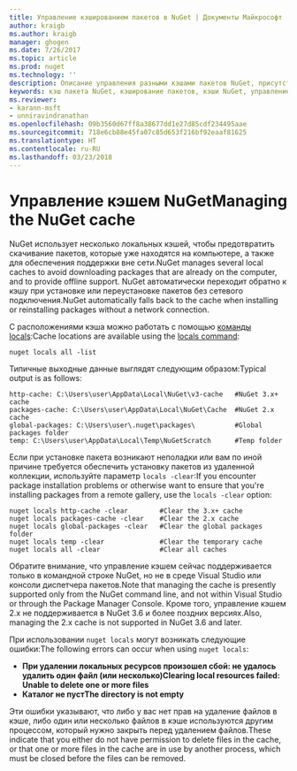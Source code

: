 ```yaml
---
title: Управление кэшированием пакетов в NuGet | Документы Майкрософт
author: kraigb
ms.author: kraigb
manager: ghogen
ms.date: 7/26/2017
ms.topic: article
ms.prod: nuget
ms.technology: ''
description: Описание управления разными кэшами пакетов NuGet, присутствующими на компьютере и используемыми при установке или восстановлении пакетов.
keywords: кэш пакета NuGet, кэширование пакетов, кэши NuGet, управление кэшами, локальный кэш NuGet, глобальный кэш NuGet, команда locals для NuGet, очистка кэша
ms.reviewer:
- karann-msft
- unniravindranathan
ms.openlocfilehash: 09b3560d67ff8a38677dd1e27d85cdf234495aae
ms.sourcegitcommit: 718e6cb88e45fa07c85d653f216bf92eaaf81625
ms.translationtype: HT
ms.contentlocale: ru-RU
ms.lasthandoff: 03/23/2018
---
```

# <a name="managing-the-nuget-cache"></a><span data-ttu-id="a5aa0-104">Управление кэшем NuGet</span><span class="sxs-lookup"><span data-stu-id="a5aa0-104">Managing the NuGet cache</span></span>

<span data-ttu-id="a5aa0-105">NuGet использует несколько локальных кэшей, чтобы предотвратить скачивание пакетов, которые уже находятся на компьютере, а также для обеспечения поддержки вне сети.</span><span class="sxs-lookup"><span data-stu-id="a5aa0-105">NuGet manages several local caches to avoid downloading packages that are already on the computer, and to provide offline support.</span></span> <span data-ttu-id="a5aa0-106">NuGet автоматически переходит обратно к кэшу при установке или переустановке пакетов без сетевого подключения.</span><span class="sxs-lookup"><span data-stu-id="a5aa0-106">NuGet automatically falls back to the cache when installing or reinstalling packages without a network connection.</span></span>

<span data-ttu-id="a5aa0-107">С расположениями кэша можно работать с помощью [команды locals](../tools/cli-ref-locals.md):</span><span class="sxs-lookup"><span data-stu-id="a5aa0-107">Cache locations are available using the [locals command](../tools/cli-ref-locals.md):</span></span>

```cli
nuget locals all -list
```

<span data-ttu-id="a5aa0-108">Типичные выходные данные выглядят следующим образом:</span><span class="sxs-lookup"><span data-stu-id="a5aa0-108">Typical output is as follows:</span></span>

```output
http-cache: C:\Users\user\AppData\Local\NuGet\v3-cache   #NuGet 3.x+ cache
packages-cache: C:\Users\user\AppData\Local\NuGet\Cache  #NuGet 2.x cache
global-packages: C:\Users\user\.nuget\packages\          #Global packages folder
temp: C:\Users\user\AppData\Local\Temp\NuGetScratch      #Temp folder
```

<span data-ttu-id="a5aa0-109">Если при установке пакета возникают неполадки или вам по иной причине требуется обеспечить установку пакетов из удаленной коллекции, используйте параметр `locals -clear`:</span><span class="sxs-lookup"><span data-stu-id="a5aa0-109">If you encounter package installation problems or otherwise want to ensure that you're installing packages from a remote gallery, use the `locals -clear` option:</span></span>

```cli
nuget locals http-cache -clear        #Clear the 3.x+ cache
nuget locals packages-cache -clear    #Clear the 2.x cache
nuget locals global-packages -clear   #Clear the global packages folder
nuget locals temp -clear              #Clear the temporary cache
nuget locals all -clear               #Clear all caches
```

<span data-ttu-id="a5aa0-110">Обратите внимание, что управление кэшем сейчас поддерживается только в командной строке NuGet, но не в среде Visual Studio или консоли диспетчера пакетов.</span><span class="sxs-lookup"><span data-stu-id="a5aa0-110">Note that managing the cache is presently supported only from the NuGet command line, and not within Visual Studio or through the Package Manager Console.</span></span> <span data-ttu-id="a5aa0-111">Кроме того, управление кэшем 2.x не поддерживается в NuGet 3.6 и более поздних версиях.</span><span class="sxs-lookup"><span data-stu-id="a5aa0-111">Also, managing the 2.x cache is not supported in NuGet 3.6 and later.</span></span>

<span data-ttu-id="a5aa0-112">При использовании `nuget locals` могут возникать следующие ошибки:</span><span class="sxs-lookup"><span data-stu-id="a5aa0-112">The following errors can occur when using `nuget locals`:</span></span>

- <span data-ttu-id="a5aa0-113">**При удалении локальных ресурсов произошел сбой: не удалось удалить один файл (или несколько)**</span><span class="sxs-lookup"><span data-stu-id="a5aa0-113">**Clearing local resources failed: Unable to delete one or more files**</span></span>
- <span data-ttu-id="a5aa0-114">**Каталог не пуст**</span><span class="sxs-lookup"><span data-stu-id="a5aa0-114">**The directory is not empty**</span></span>

<span data-ttu-id="a5aa0-115">Эти ошибки указывают, что либо у вас нет прав на удаление файлов в кэше, либо один или несколько файлов в кэше используются другим процессом, который нужно закрыть перед удалением файлов.</span><span class="sxs-lookup"><span data-stu-id="a5aa0-115">These indicate that you either do not have permission to delete files in the cache, or that one or more files in the cache are in use by another process, which must be closed before the files can be removed.</span></span>
